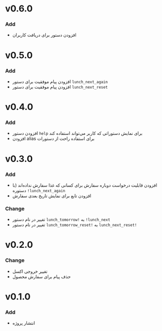 # v0.6.0

### Add

- افزودن دستور برای دریافت کاربران


# v0.5.0

### Add

- افزودن پیام موفقیت برای دستور ‍`lunch_next_again`
- افزودن پیام موفقیت برای دستور ‍`lunch_next_reset`


# v0.4.0

### Add

- افزودن دستور `help` برای نمایش دستوراتی که کاربر می‌تواند استفاده کند
- افزودن alias برای استفاده راحت از دستورات


# v0.3.0

### Add

- افزودن قابلیت درخواست دوباره سفارش برای کسانی که غذا سفارش نداده‌اند (با دستوره `!lunch_next_again`
- افزودن تابع برای نمایش تاریخ بعدی سفارش

### Change

- تغییر در نام دستور `lunch_tomorrow!` به `!lunch_next`
- تغییر در نام دستور `lunch_tomorrow_reset!` به `lunch_next_reset!`


# v0.2.0

### Change

- تغییر خروجی اکسل
- حذف پیام برای سفارش محصول


# v0.1.0

### Add

- انتشار پروژه